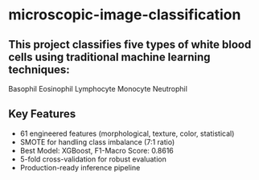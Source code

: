 # microscopic-image-classification
## This project classifies five types of white blood cells using traditional machine learning techniques:

Basophil
Eosinophil
Lymphocyte
Monocyte
Neutrophil

## Key Features

- 61 engineered features (morphological, texture, color, statistical)
- SMOTE for handling class imbalance (7:1 ratio)
- Best Model: XGBoost, F1-Macro Score: 0.8616
- 5-fold cross-validation for robust evaluation
- Production-ready inference pipeline
